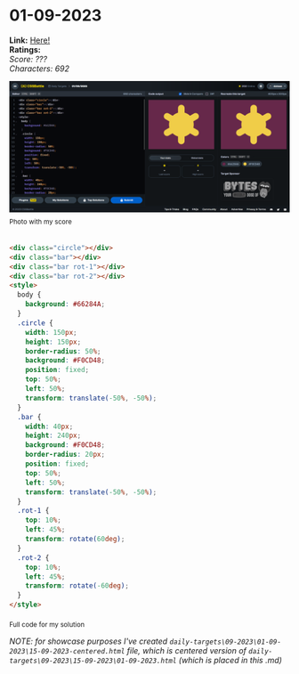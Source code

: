 # 01-09-2023

**Link:** [Here!](https://cssbattle.dev/play/ievuaTR69rtFGRJjeqZn)
<br>
**Ratings:**
<br>
*Score: ???*
<br>
*Characters: 692*

![01-09-2023](/daily-targets/09-2023/01-09-2023/01-09-2023-solution.png)
<sub>Photo with my score</sub>
<br>
<br>

```html
<div class="circle"></div>
<div class="bar"></div>
<div class="bar rot-1"></div>
<div class="bar rot-2"></div>
<style>
  body {
    background: #66284A;
  }
  .circle {
    width: 150px;
    height: 150px;
    border-radius: 50%;
    background: #F0CD48;
    position: fixed;
    top: 50%;
    left: 50%;
    transform: translate(-50%, -50%);
  }
  .bar {
    width: 40px;
    height: 240px;
    background: #F0CD48;
    border-radius: 20px;
    position: fixed;
    top: 50%;
    left: 50%;
    transform: translate(-50%, -50%);
  }
  .rot-1 {
    top: 10%;
    left: 45%;
    transform: rotate(60deg);
  }
  .rot-2 {
    top: 10%;
    left: 45%;
    transform: rotate(-60deg);
  }
</style>
```
<sub>Full code for my solution</sub>


_NOTE: for showcase purposes I've created `daily-targets\09-2023\01-09-2023\15-09-2023-centered.html` file, which is centered version of `daily-targets\09-2023\15-09-2023\01-09-2023.html` (which is placed in this .md)_
<br>